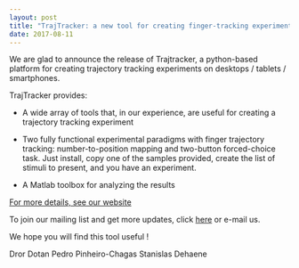 ```yaml
---
layout: post
title: "TrajTracker: a new tool for creating finger-tracking experiments"
date: 2017-08-11
---
```


We are glad to announce the release of Trajtracker, a python-based platform for creating trajectory tracking experiments on desktops / tablets / smartphones.

TrajTracker provides:

- A wide array of tools that, in our experience, are useful for creating a trajectory tracking experiment

- Two fully functional experimental paradigms with finger trajectory tracking: number-to-position mapping and two-button forced-choice task. Just install, copy one of the samples provided, create the list of stimuli to present, and you have an experiment.

- A Matlab toolbox for analyzing the results

[For more details, see our website](http://trajtracker.com)

To join our mailing list and get more updates, click [here](https://groups.google.com/forum/#%21forum/trajtracker-users) or e-mail us.

We hope you will find this tool useful !


Dror Dotan
Pedro Pinheiro-Chagas
Stanislas Dehaene

